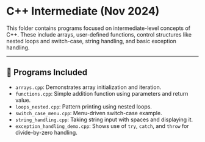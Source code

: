 # C++ Intermediate (Nov 2024)

This folder contains programs focused on intermediate-level concepts of C++. These include arrays, user-defined functions, control structures like nested loops and switch-case, string handling, and basic exception handling.

---

## 📂 Programs Included

- `arrays.cpp`: Demonstrates array initialization and iteration.
- `functions.cpp`: Simple addition function using parameters and return value.
- `loops_nested.cpp`: Pattern printing using nested loops.
- `switch_case_menu.cpp`: Menu-driven switch-case example.
- `string_handling.cpp`: Taking string input with spaces and displaying it.
- `exception_handling_demo.cpp`: Shows use of `try`, `catch`, and `throw` for divide-by-zero handling.
